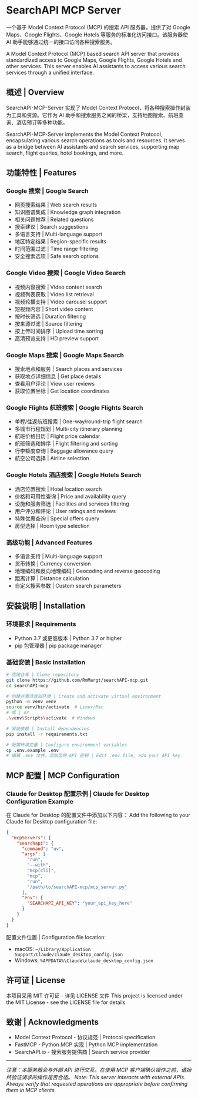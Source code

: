 # SearchAPI MCP Server

一个基于 Model Context Protocol (MCP) 的搜索 API 服务器，提供了对 Google Maps、Google Flights、Google Hotels 等服务的标准化访问接口。该服务器使 AI 助手能够通过统一的接口访问各种搜索服务。

A Model Context Protocol (MCP) based search API server that provides standardized access to Google Maps, Google Flights, Google Hotels and other services. This server enables AI assistants to access various search services through a unified interface.

## 概述 | Overview

SearchAPI-MCP-Server 实现了 Model Context Protocol，将各种搜索操作封装为工具和资源。它作为 AI 助手和搜索服务之间的桥梁，支持地图搜索、航班查询、酒店预订等多种功能。

SearchAPI-MCP-Server implements the Model Context Protocol, encapsulating various search operations as tools and resources. It serves as a bridge between AI assistants and search services, supporting map search, flight queries, hotel bookings, and more.

## 功能特性 | Features

### Google 搜索 | Google Search
* 网页搜索结果 | Web search results
* 知识图谱集成 | Knowledge graph integration
* 相关问题推荐 | Related questions
* 搜索建议 | Search suggestions
* 多语言支持 | Multi-language support
* 地区特定结果 | Region-specific results
* 时间范围过滤 | Time range filtering
* 安全搜索选项 | Safe search options

### Google Video 搜索 | Google Video Search
* 视频内容搜索 | Video content search
* 视频列表获取 | Video list retrieval
* 视频轮播支持 | Video carousel support
* 短视频内容 | Short video content
* 按时长筛选 | Duration filtering
* 按来源过滤 | Source filtering
* 按上传时间排序 | Upload time sorting
* 高清预览支持 | HD preview support

### Google Maps 搜索 | Google Maps Search
* 搜索地点和服务 | Search places and services
* 获取地点详细信息 | Get place details
* 查看用户评论 | View user reviews
* 获取位置坐标 | Get location coordinates

### Google Flights 航班搜索 | Google Flights Search
* 单程/往返航班搜索 | One-way/round-trip flight search
* 多城市行程规划 | Multi-city itinerary planning
* 航班价格日历 | Flight price calendar
* 航班筛选和排序 | Flight filtering and sorting
* 行李额度查询 | Baggage allowance query
* 航空公司选择 | Airline selection

### Google Hotels 酒店搜索 | Google Hotels Search
* 酒店位置搜索 | Hotel location search
* 价格和可用性查询 | Price and availability query
* 设施和服务筛选 | Facilities and services filtering
* 用户评分和评论 | User ratings and reviews
* 特殊优惠查询 | Special offers query
* 房型选择 | Room type selection

### 高级功能 | Advanced Features
* 多语言支持 | Multi-language support
* 货币转换 | Currency conversion
* 地理编码和反向地理编码 | Geocoding and reverse geocoding
* 距离计算 | Distance calculation
* 自定义搜索参数 | Custom search parameters

## 安装说明 | Installation

### 环境要求 | Requirements
* Python 3.7 或更高版本 | Python 3.7 or higher
* pip 包管理器 | pip package manager

### 基础安装 | Basic Installation

```bash
# 克隆仓库 | Clone repository
git clone https://github.com/RmMargt/searchAPI-mcp.git
cd searchAPI-mcp

# 创建并激活虚拟环境 | Create and activate virtual environment
python -m venv venv
source venv/bin/activate  # Linux/Mac
# 或 | or
.\venv\Scripts\activate  # Windows

# 安装依赖 | Install dependencies
pip install -r requirements.txt

# 配置环境变量 | Configure environment variables
cp .env.example .env
# 编辑 .env 文件，添加您的 API 密钥 | Edit .env file, add your API key
```

## MCP 配置 | MCP Configuration

### Claude for Desktop 配置示例 | Claude for Desktop Configuration Example

在 Claude for Desktop 的配置文件中添加以下内容：
Add the following to your Claude for Desktop configuration file:

```json
{
  "mcpServers": {
    "searchapi": {
      "command": "uv",
      "args": [
        "run",
        "--with",
        "mcp[cli]",
        "mcp",
        "run",
        "/path/to/searchAPI-mcp/mcp_server.py"
      ],
      "env": {
        "SEARCHAPI_API_KEY": "your_api_key_here"
      }
    }
  }
}
```

配置文件位置 | Configuration file location:
* macOS: `~/Library/Application Support/Claude/claude_desktop_config.json`
* Windows: `%APPDATA%\Claude\claude_desktop_config.json`

## 许可证 | License

本项目采用 MIT 许可证 - 详见 LICENSE 文件
This project is licensed under the MIT License - see the LICENSE file for details

## 致谢 | Acknowledgments

* Model Context Protocol - 协议规范 | Protocol specification
* FastMCP - Python MCP 实现 | Python MCP implementation
* SearchAPI.io - 搜索服务提供商 | Search service provider

---

_注意：本服务器会与外部 API 进行交互。在使用 MCP 客户端确认操作之前，请始终验证请求的操作是否合适。_
_Note: This server interacts with external APIs. Always verify that requested operations are appropriate before confirming them in MCP clients._ 